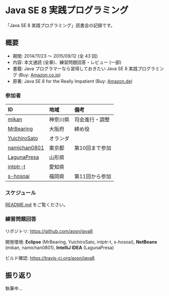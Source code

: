 # Java SE 8 実践プログラミング

「Java SE 8 実践プログラミング」読書会の記録です。

## 概要

* 期間: 2014/11/23 ～ 2015/09/12 (全 43 回)
* 内容: 本文通読 (全章)、練習問題回答・レビュー (一部)
* 書籍: Java プログラマーなら習得しておきたい Java SE 8 実践プログラミング (Buy: [Amazon.co.jp](http://www.amazon.co.jp/dp/4844336673/))
* 原著: Java SE 8 for the Really Impatient (Buy: [Amazon.de](http://www.amazon.de/dp/0321927761/))

### 参加者

| ID                                              | 地域     | 備考           |
|:------------------------------------------------|:---------|:---------------|
| [mikan](https://github.com/mikan)               | 神奈川県 | 司会進行・調整 |
| [MrBearing](https://github.com/MrBearing)       | 大阪府   | 締め役         |
| [YuichiroSato](https://github.com/YuichiroSato) | オランダ |                |
| [namichan0801](https://github.com/namichan0801) | 東京都   | 第10回まで参加 |
| [LagunaPresa](https://github.com/LagunaPresa)   | 山形県   |                |
| [intptr-t](https://github.com/intptr-t)         | 愛知県   |                |
| [s-hosoai](https://github.com/s-hosoai)         | 福岡県   | 第11回から参加 |

### スケジュール

[README.md](https://github.com/aosn/java8/blob/master/README.md) をご覧ください。

### 練習問題回答

リポジトリ: https://github.com/aosn/java8

開発環境: **Eclipse** (MrBearing, YuichiroSato, intptr-t, s-hosoai), **NetBeans** (mikan, namichan0801), **IntelliJ IDEA** (LagunaPresa)

ビルド確認: https://travis-ci.org/aosn/java8

## 振り返り

執筆中...
